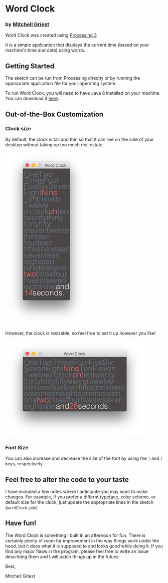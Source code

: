 # Word Clock

### by [Mitchell Griest](mailto:mdgriest@crimson.ua.edu)

Word Clock was created using [Processing 3](https://processing.org/)

It is a simple application that displays the current time (based on your machine's time and date) using words.

## Getting Started

The sketch can be run from Processing directly or by running the appropriate application file for your operating system.

To run Word Clock, you will need to have Java 8 installed on your machine. You can download it [here](http://www.oracle.com/technetwork/java/javase/downloads/index.html).

## Out-of-the-Box Customization


### Clock size

By default, the clock is tall and thin so that it can live on the side of your desktop without taking up too much real estate.

![Tall and Thin](screenshots/tallAndSkinny.png)

However, the clock is resizable, so feel free to set it up however you like!

![Wide and short](screenshots/wide.png)

### Font Size

You can also increase and decrease the size of the font by using the `]` and `[` keys, respectively.

## Feel free to alter the code to your taste

I have included a few notes where I anticipate you may want to make changes. For example, if you prefer a differnt typeface, color scheme, or default size for the clock, just update the appropriate lines in the sketch (`wordClock.pde`)

## Have fun!

The Word Clock is something I built in an afternoon for fun. There is certainly plenty of room for improvement in the way things work under the hood, but it does what it is supposed to and looks good while doing it. If you find any major flaws in the program, please feel free to write an Issue describing them and I will patch things up in the future.

Best,

Mitchell Griest
